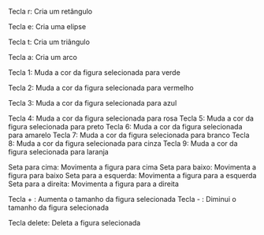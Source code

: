Tecla r: Cria um retângulo

Tecla e: Cria uma elipse

Tecla t: Cria um triângulo

Tecla a: Cria um arco

Tecla 1: Muda a cor da figura selecionada para verde

Tecla 2: Muda a cor da figura selecionada para vermelho

Tecla 3: Muda a cor da figura selecionada para azul

Tecla 4: Muda a cor da figura selecionada para rosa
Tecla 5: Muda a cor da figura selecionada para preto
Tecla 6: Muda a cor da figura selecionada para amarelo
Tecla 7: Muda a cor da figura selecionada para branco
Tecla 8: Muda a cor da figura selecionada para cinza
Tecla 9: Muda a cor da figura selecionada para laranja

Seta para cima: Movimenta a figura para cima
Seta para baixo: Movimenta a figura para baixo
Seta para a esquerda: Movimenta a figura para a esquerda
Seta para a direita: Movimenta a figura para a direita

Tecla + : Aumenta o tamanho da figura selecionada
Tecla - : Diminui o tamanho da figura selecionada

Tecla delete: Deleta a figura selecionada
